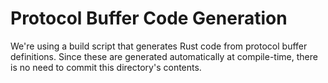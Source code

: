 # Protocol Buffer Code Generation

We're using a build script that generates Rust code from protocol buffer definitions. Since these are generated automatically at compile-time, there is no need to commit this directory's contents.
